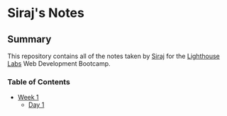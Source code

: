 # Siraj's Notes

## Summary
This repository contains all of the notes taken by [Siraj](https://github.com/SJ-WJ) for the [Lighthouse Labs](https://www.lighthouselabs.ca/) Web Development Bootcamp.

### Table of Contents
* [Week 1](/Week_1)
  * [Day 1](/Week_1/Day_1)